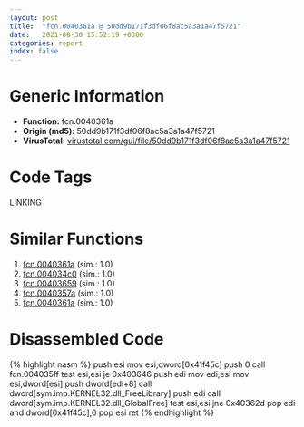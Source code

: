 ```yaml
---
layout: post
title:  "fcn.0040361a @ 50dd9b171f3df06f8ac5a3a1a47f5721"
date:   2021-08-30 15:52:19 +0300
categories: report
index: false
---
```


# Generic Information
- **Function:** fcn.0040361a
- **Origin (md5):** 50dd9b171f3df06f8ac5a3a1a47f5721
- **VirusTotal:** [virustotal.com/gui/file/50dd9b171f3df06f8ac5a3a1a47f5721][virustotal_ref]

# Code Tags
<span class="tag" id="LINKING">LINKING</span>


# Similar Functions

1. [fcn.0040361a][similar_1_ref] (sim.: 1.0)
2. [fcn.004034c0][similar_2_ref] (sim.: 1.0)
3. [fcn.00403659][similar_3_ref] (sim.: 1.0)
4. [fcn.0040357a][similar_4_ref] (sim.: 1.0)
5. [fcn.0040361a][similar_5_ref] (sim.: 1.0)


# Disassembled Code

{% highlight nasm %}
push esi
mov esi,dword[0x41f45c]
push 0
call fcn.004035ff
test esi,esi
je 0x403646
push edi
mov edi,esi
mov esi,dword[esi]
push dword[edi+8]
call dword[sym.imp.KERNEL32.dll_FreeLibrary]
push edi
call dword[sym.imp.KERNEL32.dll_GlobalFree]
test esi,esi
jne 0x40362d
pop edi
and dword[0x41f45c],0
pop esi
ret
{% endhighlight %}


[similar_1_ref]: /report/fcn.0040361a@983fe9598b69120a048e4bbfe8d8764c
[similar_2_ref]: /report/fcn.004034c0@8cfdb0713f3b8f9b0a5ef775f40cf182
[similar_3_ref]: /report/fcn.00403659@858dbd4ce0c289ef03f5cd172ced5d27
[similar_4_ref]: /report/fcn.0040357a@0c82eefbb8a4714538e49f74fe0058a6
[similar_5_ref]: /report/fcn.0040361a@3a780067b4fcdbc523bd6f0e3b89f181
[virustotal_ref]: https://www.virustotal.com/gui/file/50dd9b171f3df06f8ac5a3a1a47f5721